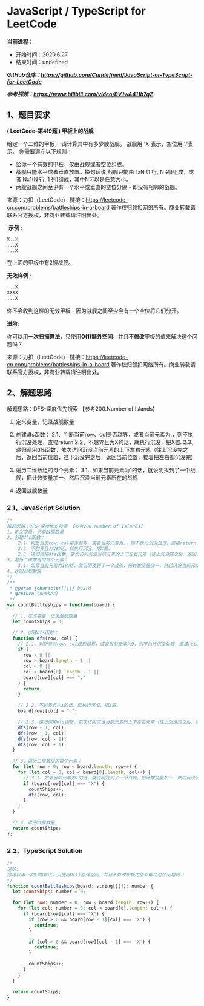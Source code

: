 ﻿# JavaScript / TypeScript for LeetCode 
**当前进程：**

 - 开始时间：2020.6.27 
 - 结束时间：undefined

***GitHub仓库：https://github.com/Cundefined/JavaScript-or-TypeScript-for-LeetCode***

***参考视频：https://www.bilibili.com/video/BV1wA411b7qZ***

## 1、题目要求
**( LeetCode-第419题 )  甲板上的战舰**
      
给定一个二维的甲板， 请计算其中有多少艘战舰。 战舰用 'X'表示，空位用 '.'表示。 你需要遵守以下规则：

 - 给你一个有效的甲板，仅由战舰或者空位组成。 
 - 战舰只能水平或者垂直放置。换句话说,战舰只能由 1xN (1 行, N 列)组成，或者 Nx1(N 行, 1 列)组成，其中N可以是任意大小。
 - 两艘战舰之间至少有一个水平或垂直的空位分隔 - 即没有相邻的战舰。

    
来源：力扣（LeetCode）
链接：https://leetcode-cn.com/problems/battleships-in-a-board
著作权归领扣网络所有。商业转载请联系官方授权，非商业转载请注明出处。


​	  **示例 :**

```javascript
X..X
...X
...X
```
在上面的甲板中有2艘战舰。

**无效样例 :**
```javascript
...X
XXXX
...X
```
你不会收到这样的无效甲板 - 因为战舰之间至少会有一个空位将它们分开。

**进阶:**

你可以用**一次扫描算法**，只使用**O(1)额外空间**，并且**不修改**甲板的值来解决这个问题吗？

来源：力扣（LeetCode）
链接：https://leetcode-cn.com/problems/battleships-in-a-board
著作权归领扣网络所有。商业转载请联系官方授权，非商业转载请注明出处。

## 2、解题思路
解题思路：DFS-深度优先搜索 【参考200.Number of Islands】
 1. 定义变量，记录战舰数量
 

 2. 创建dfs函数：
 	2.1、判断当前row、col是否越界，或者当前元素为.，则不执行沉没处理，直接return
    2.2、不越界且为X的话，就执行沉没，把X置.
    2.3、递归调用dfs函数，依次访问沉没当前元素的上下左右元素（往上沉没完之后，返回当前位置，往下沉没完之后，返回当前位置，接着把左右都沉没完）
 3. 遍历二维数组的每个元素：
 3.1、如果当前元素为1的话，就说明找到了一个战舰，把计数变量加一，然后沉没当前元素所在的战舰
 5. 返回战舰数量

### 2.1、JavaScript Solution

```javascript
/*
解题思路：DFS-深度优先搜索 【参考200.Number of Islands】
1、定义变量，记录战舰数量
2、创建dfs函数：
    2.1、判断当前row、col是否越界，或者当前元素为.，则不执行沉没处理，直接return
    2.2、不越界且为X的话，就执行沉没，把X置.
    2.3、递归调用dfs函数，依次访问沉没当前元素的上下左右元素（往上沉没完之后，返回当前位置，往下沉没完之后，返回当前位置，接着把左右都沉没完）
3、遍历二维数组的每个元素：
    3.1、如果当前元素为1的话，就说明找到了一个战舰，把计数变量加一，然后沉没当前元素所在的战舰
4、返回战舰数量
*/
/**
 * @param {character[][]} board
 * @return {number}
 */
var countBattleships = function(board) {

  // 1、定义变量，记录战舰数量
  let countShips = 0;

  // 2、创建dfs函数：
  function dfs(row, col) {
    // 2.1、判断当前row、col是否越界，或者当前元素为0，则不执行沉没处理，直接return
    if (
      row < 0 ||
      row > board.length - 1 ||
      col < 0 ||
      col > board[0].length - 1 ||
      board[row][col] === "."
    ) {
      return;
    }

    // 2.2、不越界且为X的话，就执行沉没，把X置.
    board[row][col] = ".";

    // 2.3、递归调用dfs函数，依次访问沉没当前元素的上下左右元素（往上沉没完之后，返回当前位置，往下沉没完之后，返回当前位置，接着把左右都沉没完）
    dfs(row - 1, col);
    dfs(row + 1, col);
    dfs(row, col - 1);
    dfs(row, col + 1);
  }

  // 3、遍历二维数组的每个元素：
  for (let row = 0; row < board.length; row++) {
    for (let col = 0; col < board[0].length; col++) {
      // 3.1、如果当前元素为1的话，就说明找到了一个战舰，把计数变量加一，然后沉没当前元素所在的战舰
      if (board[row][col] === "X") {
        countShips++;
        dfs(row, col);
      }
    }
  }

  // 4、返回战舰数量
  return countShips;
};
```


### 2.2、TypeScript Solution

```javascript
/*
进阶:
你可以用一次扫描算法，只使用O(1)额外空间，并且不修改甲板的值来解决这个问题吗？
*/
function countBattleships(board: string[][]): number {
  let countShips: number = 0;

  for (let row: number = 0; row < board.length; row++) {
    for (let col: number = 0; col < board[0].length; col++) {
      if (board[row][col] === "X") {
        if (row > 0 && board[row - 1][col] === 'X') {
          continue;
        }

        if (col > 0 && board[row][col - 1] === 'X') {
          continue;
        }

        countShips++;
      }
    }
  }

  return countShips;
}
```

